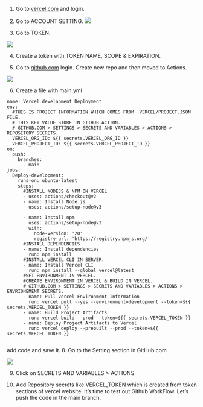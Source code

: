
1. Go to [vercel.com](https://vercel.com) and login.
2. Go to ACCOUNT SETTING.
![](./images/Screenshot%202024-08-24%20at%2012.41.51 PM.png)

3.  Go to TOKEN.

![](./images/Screenshot%202024-08-24%20at%2012.48.03 PM.png)

4. Create a token with TOKEN NAME, SCOPE & EXPIRATION.

5. Go to [github.com](https://github.com) login. Create new repo and then moved to Actions.

![](./images/Screenshot%202024-08-24%20at%2012.52.26 PM.png)

6. Create a file with main.yml

```
name: Vercel development Deployment
env:
  #THIS IS PROJECT INFORMATION WHICH COMES FROM .VERCEL/PROJECT.JSON FILE.
  # THIS KEY VALUE STORE IN GITHUB ACTION. 
  # GITHUB.COM > SETTINGS > SECRETS AND VARIABLES > ACTIONS > REPOSITORY SECRETS.
  VERCEL_ORG_ID: ${{ secrets.VERCEL_ORG_ID }}
  VERCEL_PROJECT_ID: ${{ secrets.VERCEL_PROJECT_ID }}
on:
  push:
    branches:
      - main
jobs:
  Deploy-development:
    runs-on: ubuntu-latest
    steps:
      #INSTALL NODEJS & NPM ON VERCEL
      - uses: actions/checkout@v2
      - name: Install Node.js
        uses: actions/setup-node@v3

      - name: Install npm
        uses: actions/setup-node@v3
        with:
          node-version: '20'
          registry-url: 'https://registry.npmjs.org/'
      #INSTALL DEPENDENCIES
      - name: Install dependencies
        run: npm install  
      #INSTALL VERCEL CLI IN SERVER.
      - name: Install Vercel CLI
        run: npm install --global vercel@latest
      #SET ENVIRONMENT IN VERCEL. 
      #CREATE ENVIRONMENT IN VERCEL & BUILD IN VERCEL.
      # GITHUB.COM > SETTINGS > SECRETS AND VARIABLES > ACTIONS > ENVRIONEMENT SECRETS.
      - name: Pull Vercel Environment Information
        run: vercel pull --yes --environment=development --token=${{ secrets.VERCEL_TOKEN }}
      - name: Build Project Artifacts
        run: vercel build --prod --token=${{ secrets.VERCEL_TOKEN }}
      - name: Deploy Project Artifacts to Vercel  
        run: vercel deploy --prebuilt --prod --token=${{ secrets.VERCEL_TOKEN }} 
        
```

add code and save it.
8. Go to the Setting section in GitHub.com

![](./images/Screenshot%202024-08-24%20at%2012.52.26 PM.png)

9. Click on SECRETS AND VARIABLES > ACTIONS


10. Add Repository secrets like VERCEL_TOKEN which is created from token sections of vercel website.
It’s time to test out Github WorkFlow. Let’s push the code in the main branch.


